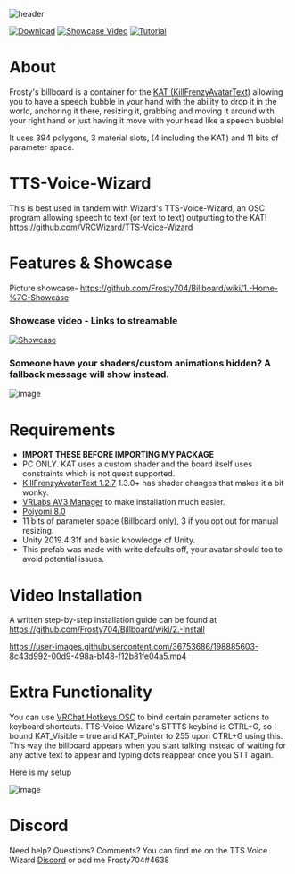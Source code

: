 ![header](https://user-images.githubusercontent.com/36753686/199162650-07b260bb-94d0-4bbd-be3f-fffd56edb8d4.png)

[![Download](https://img.shields.io/badge/-DOWNLOAD-brightgreen)](https://github.com/Frosty704/Billboard/releases/download/v3.0.2fix/Frosty.Billboard.v3.0.2fix.unitypackage)
[![Showcase Video](https://img.shields.io/badge/-Showcase%20Video-red)](https://streamable.com/e/jeu2gx) 
[![Tutorial](https://img.shields.io/badge/-Installation%20Tutorial%20Video-blue)](https://github.com/Frosty704/Billboard#video-installation) 
# About

Frosty's billboard is a container for the [KAT (KillFrenzyAvatarText)](https://github.com/killfrenzy96/KillFrenzyAvatarText)
allowing you to have a speech bubble in your hand with the ability to drop it in the world, anchoring it there, resizing it, grabbing and moving it around with your right hand or just having it move with your head like a speech bubble!


It uses 394 polygons, 3 material slots, (4 including the KAT) and 11 bits of parameter space.


# TTS-Voice-Wizard
This is best used in tandem with Wizard's TTS-Voice-Wizard, an OSC program allowing speech to text (or text to text) outputting to the KAT! https://github.com/VRCWizard/TTS-Voice-Wizard 


# Features & Showcase

Picture showcase-
https://github.com/Frosty704/Billboard/wiki/1.-Home-%7C-Showcase

### Showcase video - Links to streamable
[![Showcase](https://user-images.githubusercontent.com/36753686/199163258-6c304c18-da1d-4a83-b277-dc014a24e10b.png)](https://streamable.com/e/jeu2gx "Showcase")


### Someone have your shaders/custom animations hidden? A fallback message will show instead. 
![image](https://user-images.githubusercontent.com/36753686/201904728-772a6473-6b14-4175-8437-612a9babe63b.png)

# Requirements 
- **IMPORT THESE BEFORE IMPORTING MY PACKAGE**
- PC ONLY. KAT uses a custom shader and the board itself uses constraints which is not quest supported.
- [KillFrenzyAvatarText 1.2.7](https://github.com/killfrenzy96/KillFrenzyAvatarText/releases/tag/1.2.7) 1.3.0+ has shader changes that makes it a bit wonky.
- [VRLabs AV3 Manager](https://github.com/VRLabs/Avatars-3.0-Manager) to make installation much easier.
- [Poiyomi 8.0](https://github.com/poiyomi/PoiyomiToonShader) 
- 11 bits of parameter space (Billboard only), 3 if you opt out for manual resizing.
- Unity 2019.4.31f and basic knowledge of Unity.
- This prefab was made with write defaults off, your avatar should too to avoid potential issues.


# Video Installation

A written step-by-step installation guide can be found at https://github.com/Frosty704/Billboard/wiki/2.-Install

https://user-images.githubusercontent.com/36753686/198885603-8c43d992-00d9-498a-b148-f12b81fe04a5.mp4


# Extra Functionality

You can use [VRChat Hotkeys OSC](https://gitlab.com/ameliend/vrchat-hotkeys-osc/-/releases) to bind certain parameter actions to keyboard shortcuts. TTS-Voice-Wizard's STTTS keybind is CTRL+G, so I bound KAT_Visible = true and KAT_Pointer to 255 upon CTRL+G using this. This way the billboard appears when you start talking instead of waiting for any active text to appear and typing dots reappear once you STT again.

Here is my setup

![image](https://user-images.githubusercontent.com/36753686/199845675-70b3defd-4e18-410c-8ece-e5b1cafc785a.png)




# Discord
Need help? Questions? Comments? You can find me on the TTS Voice Wizard [Discord](https://discord.gg/8ttJKtQaMc) or add me Frosty704#4638




